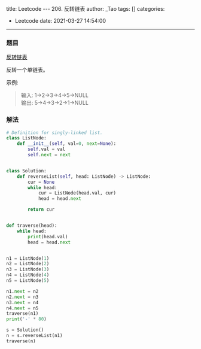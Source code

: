 title: Leetcode --- 206. 反转链表
author: _Tao
tags: []
categories:
  - Leetcode
date: 2021-03-27 14:54:00
---
### 题目

[反转链表](https://leetcode-cn.com/problems/reverse-linked-list/)

反转一个单链表。

示例:
> 输入: 1->2->3->4->5->NULL <br/>
输出: 5->4->3->2->1->NULL



### 解法
```python
# Definition for singly-linked list.
class ListNode:
    def __init__(self, val=0, next=None):
        self.val = val
        self.next = next


class Solution:
    def reverseList(self, head: ListNode) -> ListNode:
        cur = None
        while head:
            cur = ListNode(head.val, cur)
            head = head.next

        return cur


def traverse(head):
    while head:
        print(head.val)
        head = head.next


n1 = ListNode(1)
n2 = ListNode(2)
n3 = ListNode(3)
n4 = ListNode(4)
n5 = ListNode(5)

n1.next = n2
n2.next = n3
n3.next = n4
n4.next = n5
traverse(n1)
print('-' * 80)

s = Solution()
n = s.reverseList(n1)
traverse(n)

```